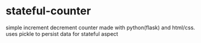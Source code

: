 # stateful-counter
simple increment decrement counter made with python(flask) and html/css.
uses pickle to persist data for stateful aspect

